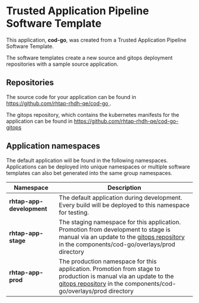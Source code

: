 # Trusted Application Pipeline Software Template

This application, **cod-go**, was created from a Trusted Application Pipeline Software Template.

The software templates create a new source and gitops deployment repositories with a sample source application. 

## Repositories

The source code for your application can be found in [https://github.com/rhtap-rhdh-qe/cod-go ](https://github.com/rhtap-rhdh-qe/cod-go ).
 
The gitops repository, which contains the kubernetes manifests for the application can be found in 
[https://github.com/rhtap-rhdh-qe/cod-go-gitops ](https://github.com/rhtap-rhdh-qe/cod-go-gitops ) 

## Application namespaces 

The default application will be found in the following namespaces. Applications can be deployed into unique namespaces or multiple software templates can also bet generated into the same group namespaces.  

|  Namespace   |  Description   |  
| -------- | -------- |   
| **rhtap-app-development** | The default application during development. Every build will be deployed to this namespace for testing. | 
| **rhtap-app-stage** | The staging namespace for this application. Promotion from development to stage is manual via an update to the [gitops repository](https://github.com/rhtap-rhdh-qe/cod-go-gitops ) in the components/cod-go/overlays/prod directory |  
| **rhtap-app-prod** | The production namespace for this application. Promotion from stage to production is manual via an update to the [gitops repository](https://github.com/rhtap-rhdh-qe/cod-go-gitops ) in the components/cod-go/overlays/prod directory | 